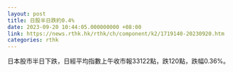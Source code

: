 ```yaml
---
layout: post
title: 日股半日跌約0.4%
date: 2023-09-20 10:44:05.000000000 +08:00
link: https://news.rthk.hk/rthk/ch/component/k2/1719140-20230920.htm
categories: rthk
---
```


日本股市半日下跌，日經平均指數上午收市報33122點，跌120點，跌幅0.36%。
